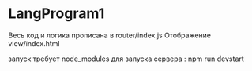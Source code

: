 # LangProgram1

Весь код и логика прописана в router/index.js
Отображение view/index.html

запуск требует node_modules
для запуска сервера : npm run devstart 
